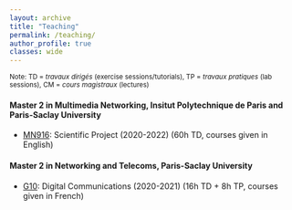 ```yaml
---
layout: archive
title: "Teaching"
permalink: /teaching/
author_profile: true
classes: wide
---
```


<small>Note: TD = *travaux dirigés* (exercise sessions/tutorials), TP = *travaux pratiques* (lab sessions), CM = *cours magistraux* (lectures)</small>

####  Master 2 in Multimedia Networking, Insitut Polytechnique de Paris and Paris-Saclay University
* [MN916](https://www.universite-paris-saclay.fr/en/education/master/electrical-engineering/m2-multimedia-networking): Scientific Project (2020-2022) (60h TD, courses given in English)

#### Master 2 in Networking and Telecoms, Paris-Saclay University
* [G10](https://www.universite-paris-saclay.fr/formation/master/electronique-energie-electrique-automatique/m2-reseaux-et-telecoms): Digital Communications (2020-2021) (16h TD + 8h TP, courses given in French)
